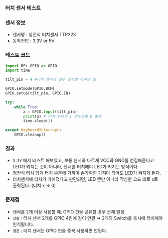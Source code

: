 ### 터치 센서 테스트

### 센서 정보

- 센서명 : 정전식 터치센서 TTP223
- 동작전압 : 3.3V or 5V

### 테스트 코드

```python
import RPi.GPIO as GPIO
import time

tilt_pin = 4 #터치 센서의 경우 센서만 바꾸면 됨

GPIO.setmode(GPIO.BCM)
GPIO.setup(tilt_pin, GPIO.IN)

try:
    while True:
        a = GPIO.input(tilt_pin)
        print(a) # 터치 누르면 1 안누르면 0 출력
        time.sleep(1)

except KeyboardInterrupt:
    GPIO.cleanup()
```

### 결과

- `3.3V` 에서 테스트 해보았고, 보통 센서와 다르게 VCC와 GND를 연결해준다고 LED가 켜지는 것이 아니라, 센서를 터치해야 LED가 켜지는 방식이다.
- 정전식 터치 답게 터치 부분에 가까이 손가락만 가져다 되어도 LED가 켜지게 된다.
- 터치센서에 터치가 가해졌다고 판단되면, LED 뿐만 아니라 작성한 코드 대로 `1`로 출력된다. (터치 x ⇒ 0)

### 문제점

- 센서를 2개 이상 사용할 때, GPIO 핀을 공유할 경우 문제 발생
- `상황` : 터치 센서 2개를 GPIO 4핀에 같이 연결 ⇒ 2개의 Switch를 동시에 터치해야 인식됩니다.
- `결론` : 터치 센서는 GPIO 핀을 중복 사용하면 안된다.
